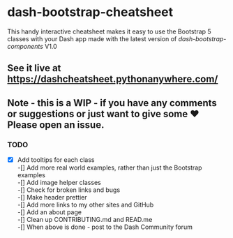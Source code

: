 # dash-bootstrap-cheatsheet

This handy interactive cheatsheet makes it easy to use the Bootstrap 5 classes with your Dash app
made with the latest version of *dash-bootstrap-components* V1.0

## See it live at https://dashcheatsheet.pythonanywhere.com/

## Note - this is a WIP - if you have any comments or suggestions or just want to give some :heart: Please open an issue.

### TODO

 -[x] Add tooltips for each class  
 -[] Add more real world examples, rather than just the Bootstrap examples  
 -[] Add image helper classes  
 -[] Check for broken links and bugs  
 -[] Make header prettier  
 -[] Add more links to my other sites and GitHub  
 -[] Add an about page  
 -[] Clean up CONTRIBUTING.md and READ.me  
 -[] When above is done - post to the Dash Community forum  